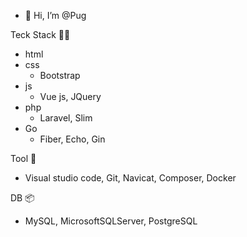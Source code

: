 - 👋 Hi, I’m @Pug

Teck Stack 🙋‍♂️
- html 
- css
    - Bootstrap
- js
    - Vue js, JQuery
- php
    - Laravel, Slim                
- Go
    - Fiber, Echo, Gin
      
Tool 🔨
  -  Visual studio code, Git, Navicat, Composer, Docker
    
DB 📦
  - MySQL, MicrosoftSQLServer, PostgreSQL
  
<!---
Pugpaprika21/Pugpaprika21 is a ✨ special ✨ repository because its `README.md` (this file) appears on your GitHub profile.
You can click the Preview link to take a look at your changes.
--->
